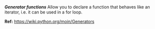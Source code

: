 ***Generator functions***
Allow you to declare a function that behaves like an iterator, i.e. it can be used in a for loop.

**Ref:** https://wiki.python.org/moin/Generators